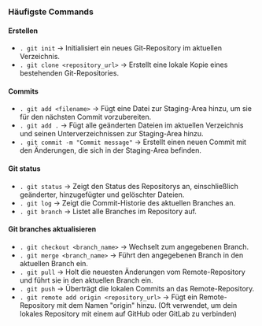 ### Häufigste Commands
#### Erstellen
* `. git init` -> Initialisiert ein neues Git-Repository im aktuellen Verzeichnis.  
* `. git clone <repository_url>` -> Erstellt eine lokale Kopie eines bestehenden Git-Repositories.  
#### Commits
* `. git add <filename>` -> Fügt eine Datei zur Staging-Area hinzu, um sie für den nächsten Commit vorzubereiten.  
* `. git add .` -> Fügt alle geänderten Dateien im aktuellen Verzeichnis und seinen Unterverzeichnissen zur Staging-Area hinzu.  
* `. git commit -m "Commit message"` -> Erstellt einen neuen Commit mit den Änderungen, die sich in der Staging-Area befinden.  

#### Git status
* `. git status` -> Zeigt den Status des Repositorys an, einschließlich geänderter, hinzugefügter und gelöschter Dateien.  
* `. git log` -> Zeigt die Commit-Historie des aktuellen Branches an.  
* `. git branch` -> Listet alle Branches im Repository auf.  

#### Git branches aktualisieren
* `. git checkout <branch_name>` -> Wechselt zum angegebenen Branch.  
* `. git merge <branch_name>` -> Führt den angegebenen Branch in den aktuellen Branch ein.  
* `. git pull` -> Holt die neuesten Änderungen vom Remote-Repository und führt sie in den aktuellen Branch ein.  
* `. git push` -> Überträgt die lokalen Commits an das Remote-Repository.  
* `. git remote add origin <repository_url>` -> Fügt ein Remote-Repository mit dem Namen "origin" hinzu. (Oft verwendet, um dein lokales Repository mit einem auf GitHub oder GitLab zu verbinden)